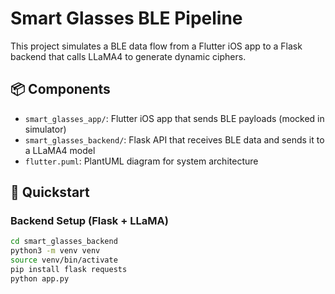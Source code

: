 # Smart Glasses BLE Pipeline

This project simulates a BLE data flow from a Flutter iOS app to a Flask backend that calls LLaMA4 to generate dynamic ciphers.

## 📦 Components

- `smart_glasses_app/`: Flutter iOS app that sends BLE payloads (mocked in simulator)
- `smart_glasses_backend/`: Flask API that receives BLE data and sends it to a LLaMA4 model
- `flutter.puml`: PlantUML diagram for system architecture

## 🚀 Quickstart

### Backend Setup (Flask + LLaMA)

```bash
cd smart_glasses_backend
python3 -m venv venv
source venv/bin/activate
pip install flask requests
python app.py
